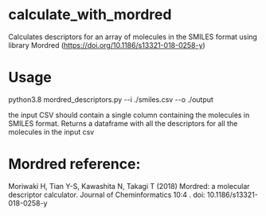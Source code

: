 # calculate_with_mordred
Calculates descriptors for an array of molecules in the SMILES format using library Mordred (https://doi.org/10.1186/s13321-018-0258-y)

# Usage

python3.8 mordred_descriptors.py --i ./smiles.csv --o ./output

the input CSV should contain a single column containing the molecules in SMILES format. Returns a dataframe with all the descriptors for all the molecules in the input csv



# Mordred reference:

Moriwaki H, Tian Y-S, Kawashita N, Takagi T (2018) Mordred: a molecular descriptor calculator. Journal of Cheminformatics 10:4 . doi: 10.1186/s13321-018-0258-y
